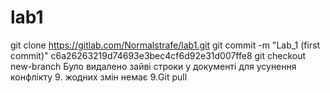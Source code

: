 # lab1


git clone https://gitlab.com/Normalstrafe/lab1.git
git commit -m "Lab_1 (first commit)" c6a26263219d74693e3bec4cf6d92e31d007ffe8
git checkout new-branch
Було видалено зайві строки у документі для усунення конфлікту
9. жодних змін немає
9.Git pull